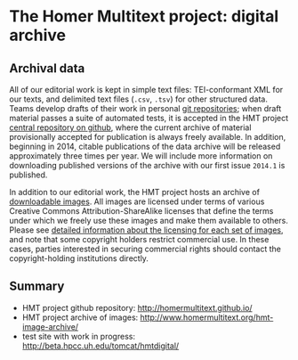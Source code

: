 # The Homer Multitext project: digital archive #


## Archival data ##


All of our editorial work is kept in simple text files:  TEI-conformant XML for our texts, and delimited text files (`.csv`, `.tsv`) for other structured data.  Teams develop drafts of their work in personal [git repositories][3];  when draft material passes a suite of automated tests, it is accepted in the HMT project [central repository on github][1], where the current archive of material provisionally accepted for publication is always freely available.  In addition, beginning in 2014, citable publications of  the data archive will be released approximately three times per year.  We will include more information on downloading published versions of the archive with our first issue `2014.1` is published.

In addition to our editorial work, the HMT project hosts an archive of [downloadable images][2].  All images are licensed under terms of various Creative Commons Attribution-ShareAlike licenses that define the terms under which we freely use these images and make them available to others.  Please see [detailed information about the licensing for each set of images][2], and note that some copyright holders restrict commercial use.  In these cases, parties interested in securing commercial rights should contact the copyright-holding institutions directly.



## Summary ##

- HMT project github repository: <http://homermultitext.github.io/>
- HMT project archive of images: <http://www.homermultitext.org/hmt-image-archive/>
- test site with work in progress: <http://beta.hpcc.uh.edu/tomcat/hmtdigital/>


[1]: http://homermultitext.github.io/

[2]: http://www.homermultitext.org/hmt-image-archive/

[3]: http://git-scm.com/

[4]: http://beta.hpcc.uh.edu/tomcat/hmtdigital/